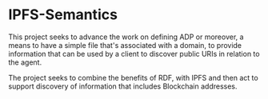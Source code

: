 # IPFS-Semantics
This project seeks to advance the work on defining ADP or moreover, a means to have a simple file that's associated with a domain, to provide information that can be used by a client to discover public URIs in relation to the agent.

The project seeks to combine the benefits of RDF, with IPFS and then act to support discovery of information that includes Blockchain addresses. 

